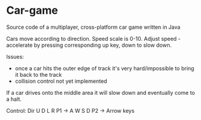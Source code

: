 # Car-game

Source code of a multiplayer, cross-platform car game written in Java

Cars move according to direction. Speed scale is 0-10.
Adjust speed - accelerate by pressing corresponding up key, down to slow down.

Issues:
- once a car hits the outer edge of track it's very hard/impossible to bring it back to the track
- collision control not yet implemented

If a car drives onto the middle area it will slow down and eventually come to a halt.

Control:
Dir   U D L R
P1 -> A W S D
P2 -> Arrow keys
